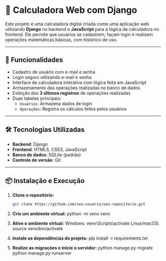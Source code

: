 # 🧮 Calculadora Web com Django

Este projeto é uma calculadora digital criada como uma aplicação web utilizando **Django** no backend e **JavaScript** para a lógica da calculadora no frontend. Ele permite que usuários se cadastrem, façam login e realizem operações matemáticas básicas, com histórico de uso.

---

## 🚀 Funcionalidades

- Cadastro de usuário com e-mail e senha
- Login seguro utilizando e-mail e senha
- Interface de calculadora interativa com lógica feita em JavaScript
- Armazenamento das operações realizadas no banco de dados
- Exibição dos **3 últimos registros** de operações realizadas
- Duas tabelas principais:
  - `Usuários`: Armazena dados de login
  - `Operações`: Registra os cálculos feitos pelos usuários

---

## 🛠 Tecnologias Utilizadas

- **Backend**: Django
- **Frontend**: HTML5, CSS3, JavaScript
- **Banco de dados**: SQLite (padrão)
- **Controle de versão**: Git

---

## 📦 Instalação e Execução

1. **Clone o repositório:**
   ```bash
   git clone https://github.com/seu-usuario/seu-repositorio.git

2. **Crie um ambiente virtual:**
    python -m venv venv

3. **Ative o ambiente virtual:**
    Windows: venv\Scripts\activate
    Linux/macOS: source venv/bin/activate

4. **Instale as dependências do projeto:**
    pip install -r requirements.txt

5. **Realize as migrações e inicie o servidor:**
    python manage.py migrate
    python manage.py runserver